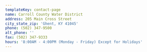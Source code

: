 ```yaml
---
templateKey: contact-page
name: Carroll County Water District
address: 205 Main Cross Street
city_state_zip: 'Ghent, KY 41045'
phone: (502) 347-9500
alt_phone: ''
fax: (502) 347-9333
hours: '8:00AM - 4:00PM (Monday - Friday) Except for Holidays'
---
```



